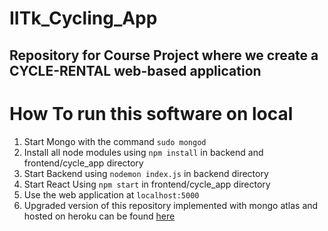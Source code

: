 # IITk_Cycling_App

## Repository for Course Project where we create a CYCLE-RENTAL web-based application
# How To run this software on local
1) Start Mongo with the command `sudo mongod`
2) Install all node modules using `npm install` in backend and frontend/cycle_app directory
3) Start Backend using `nodemon index.js` in backend directory 
4) Start React Using `npm start` in frontend/cycle_app directory
5) Use the web application at `localhost:5000`
6) Upgraded version of this repository implemented with mongo atlas and hosted on heroku can be found [here](https://github.com/IITKCyclingApp/iitk-cycling-build)
